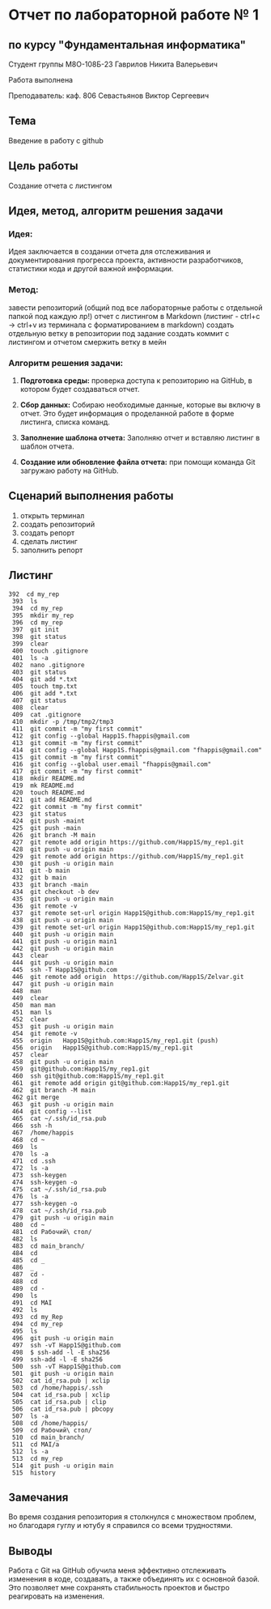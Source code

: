 # Отчет по лабораторной работе № 1
## по курсу "Фундаментальная информатика"

Студент группы M8О-108Б-23 Гаврилов Никита Валерьевич

Работа выполнена

Преподаватель: каф. 806 Севастьянов Виктор Сергеевич

## Тема
Введение в  работу с github
## Цель работы
Создание отчета с листингом


## Идея, метод, алгоритм решения задачи
### Идея:
Идея заключается в создании отчета для отслеживания и документирования прогресса проекта,     активности разработчиков, статистики кода и другой важной информации.

### Метод:
завести репозиторий (общий под все лабораторные работы с отдельной папкой под каждую лр!)
отчет с листингом в Markdown (листинг - ctrl+c -> ctrl+v из терминала с форматированием в markdown)
создать отдельную ветку в репозитории под задание
создать коммит с листингом и отчетом
смержить ветку в мейн

### Алгоритм решения задачи:
1. **Подготовка среды:**
проверка доступа к репозиторию на GitHub, в котором будет создаваться отчет.

2. **Сбор данных:**
Собираю необходимые данные, которые вы включу в отчет. Это будет информация о проделанной работе в форме листинга, списка команд.

3. **Заполнение шаблона отчета:**
Заполняю отчет и вставляю листинг в шаблон отчета.

4. **Создание или обновление файла отчета:**
при помощи команда Git загружаю работу на GitHub.



## Сценарий выполнения работы
  1. открыть терминал
  2. создать репозиторий
  3. создать репорт
  4. сделать листинг
  5. заполнить репорт


  ## Листинг
 ```
 392  cd my_rep
  393  ls
  394  cd my_rep
  395  mkdir my_rep
  396  cd my_rep
  397  git init
  398  git status
  399  clear
  400  touch .gitignore
  401  ls -a
  402  nano .gitignore
  403  git status
  404  git add *.txt
  405  touch tmp.txt
  406  git add *.txt
  407  git status
  408  clear
  409  cat .gitignore 
  410  mkdir -p /tmp/tmp2/tmp3
  411  git commit -m "my first commit"
  412  git config --global Happ1S.fhappis@gmail.com
  413  git commit -m "my first commit"
  414  git config --global Happ1S.fhappis@gmail.com "fhappis@gmail.com"
  415  git commit -m "my first commit"
  416  git config --global user.email "fhappis@gmail.com"
  417  git commit -m "my first commit"
  418  mkdir README.md
  419  mk README.md
  420  touch README.md
  421  git add README.md 
  422  git commit -m "my first commit"
  423  git status
  424  git push -maint
  425  git push -main
  426  git branch -M main
  427  git remote add origin https://github.com/Happ1S/my_rep1.git
  428  git push -u origin main
  429  git remote add origin https://github.com/Happ1S/my_rep1.git
  430  git push -u origin main
  431  git -b main
  432  git b main
  433  git branch -main
  434  git checkout -b dev
  435  git push -u origin main
  436  git remote -v
  437  git remote set-url origin Happ1S@github.com:Happ1S/my_rep1.git
  438  git push -u origin main
  439  git remote set-url origin Happ1S@github.com:Happ1S/my_rep1.git
  440  git push -u origin main
  441  git push -u origin main1
  442  git push -u origin main
  443  clear
  444  git push -u origin main
  445  ssh -T Happ1S@github.com
  446  git remote add origin  https://github.com/Happ1S/Zelvar.git
  447  git push -u origin main
  448  man
  449  clear
  450  man man
  451  man ls
  452  clear
  453  git push -u origin main
  454  git remote -v
  455  origin	Happ1S@github.com:Happ1S/my_rep1.git (push)
  456  origin	Happ1S@github.com:Happ1S/my_rep1.git
  457  clear
  458  git push -u origin main
  459  git@github.com:Happ1S/my_rep1.git
  460  ssh git@github.com:Happ1S/my_rep1.git
  461  git remote add origin git@github.com:Happ1S/my_rep1.git
  462  git branch -M main
  462 git merge
  463  git push -u origin main
  464  git config --list
  465  cat ~/.ssh/id_rsa.pub
  466  ssh -h
  467  /home/happis
  468  cd ~
  469  ls
  470  ls -a
  471  cd .ssh
  472  ls -a
  473  ssh-keygen
  474  ssh-keygen -o
  475  cat ~/.ssh/id_rsa.pub
  476  ls -a
  477  ssh-keygen -o
  478  cat ~/.ssh/id_rsa.pub
  479  git push -u origin main
  480  cd ~
  481  cd Рабочий\ стол/
  482  ls
  483  cd main_branch/
  484  cd
  485  cd _
  486  _
  487  cd -
  488  cd
  489  cd -
  490  ls
  491  cd MAI
  492  ls
  493  cd my_Rep
  494  cd my_rep
  495  ls
  496  git push -u origin main
  497  ssh -vT Happ1S@github.com
  498  $ ssh-add -l -E sha256
  499  ssh-add -l -E sha256
  500  ssh -vT Happ1S@github.com
  501  git push -u origin main
  502  cat id_rsa.pub | xclip
  503  cd /home/happis/.ssh
  504  cat id_rsa.pub | xclip
  505  cat id_rsa.pub | clip
  506  cat id_rsa.pub | pbcopy
  507  ls -a
  508  cd /home/happis/
  509  cd Рабочий\ стол/
  510  cd main_branch/
  511  cd MAI/a
  512  ls -a
  513  cd my_rep
  514  git push -u origin main
  515  history
 ```
## Замечания
Во время создания репозитория я столкнулся с множеством проблем, но благодаря гуглу и ютубу я справился со всеми трудностями.
## Выводы
Работа с Git на GitHub обучила меня эффективно отслеживать изменения в коде, создавать, а также объединять их с основной базой. Это позволяет мне сохранять стабильность проектов и быстро реагировать на изменения.
